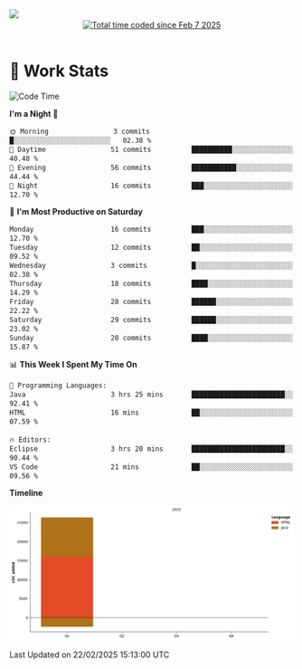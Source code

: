 <img src="https://capsule-render.vercel.app/api?type=waving&color=E0D7C8&height=200&section=header&text=Jeong8333&animation=fadeIn&fontColor=6D4930&fontSize=65&fontAlignY=60&stroke=6D4930&strokeWidth=3" />

<div align = center>
<a href="https://wakatime.com/@9207cd9b-e0ca-4b15-bb6a-6ad0a31854f8"><img src="https://wakatime.com/badge/user/9207cd9b-e0ca-4b15-bb6a-6ad0a31854f8.svg" alt="Total time coded since Feb 7 2025" /></a>
</div>
<br>

# 📝 **Work Stats**


<!--START_SECTION:waka-->
![Code Time](http://img.shields.io/badge/Code%20Time-7%20hrs%2036%20mins-blue)

**I'm a Night 🦉** 

```text
🌞 Morning                3 commits           █░░░░░░░░░░░░░░░░░░░░░░░░   02.38 % 
🌆 Daytime                51 commits          ██████████░░░░░░░░░░░░░░░   40.48 % 
🌃 Evening                56 commits          ███████████░░░░░░░░░░░░░░   44.44 % 
🌙 Night                  16 commits          ███░░░░░░░░░░░░░░░░░░░░░░   12.70 % 
```
📅 **I'm Most Productive on Saturday** 

```text
Monday                   16 commits          ███░░░░░░░░░░░░░░░░░░░░░░   12.70 % 
Tuesday                  12 commits          ██░░░░░░░░░░░░░░░░░░░░░░░   09.52 % 
Wednesday                3 commits           █░░░░░░░░░░░░░░░░░░░░░░░░   02.38 % 
Thursday                 18 commits          ████░░░░░░░░░░░░░░░░░░░░░   14.29 % 
Friday                   28 commits          ██████░░░░░░░░░░░░░░░░░░░   22.22 % 
Saturday                 29 commits          ██████░░░░░░░░░░░░░░░░░░░   23.02 % 
Sunday                   20 commits          ████░░░░░░░░░░░░░░░░░░░░░   15.87 % 
```


📊 **This Week I Spent My Time On** 

```text
💬 Programming Languages: 
Java                     3 hrs 25 mins       ███████████████████████░░   92.41 % 
HTML                     16 mins             ██░░░░░░░░░░░░░░░░░░░░░░░   07.59 % 

🔥 Editors: 
Eclipse                  3 hrs 20 mins       ███████████████████████░░   90.44 % 
VS Code                  21 mins             ██░░░░░░░░░░░░░░░░░░░░░░░   09.56 % 
```

**Timeline**

![Lines of Code chart](https://raw.githubusercontent.com/Jeong8333/Jeong8333/main/assets/bar_graph.png)


 Last Updated on 22/02/2025 15:13:00 UTC
<!--END_SECTION:waka-->

